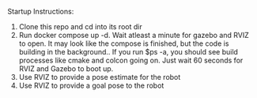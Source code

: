 Startup Instructions:

1. Clone this repo and cd into its root dir
2. Run docker compose up -d. Wait atleast a minute for gazebo and RVIZ to open. It may look like the compose is finished, but the code is building in the background.. If you run $ps -a, you should see build processes like cmake and colcon going on. Just wait 60 seconds for RVIZ and Gazebo to boot up.
3. Use RVIZ to provide a pose estimate for the robot
4. Use RVIZ to provide a goal pose to the robot
